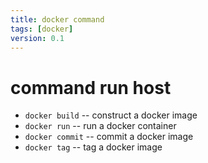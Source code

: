 ```yaml
---
title: docker command
tags: [docker]
version: 0.1
---
```

# command run host

- `docker build`  -- construct a docker image
- `docker run`    -- run a docker container
- `docker commit` -- commit a docker image
- `docker tag`   -- tag a docker image